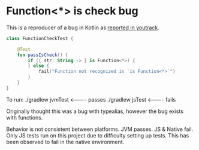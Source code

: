 # Function<*> is check bug

This is a reproducer of a bug in Kotlin as [reported in youtrack](https://youtrack.jetbrains.com/issue/KT-33149).

```kotlin
class FunctionCheckTest {

    @Test
    fun passIsCheck() {
        if ({ str: String -> } is Function<*>) {
        } else {
            fail("Function not recognized in `is Function<*>`")
        }
    }
}
```

To run:
./gradlew jvmTest  <----  passes
./gradlew jsTest   <----  fails

Originally thought this was a bug with typealias, however the bug exists with functions.

Behavior is not consistent between platforms.  JVM passes.  JS & Native fail.
Only JS tests run on this project due to difficulty setting up tests.  This has been observed to fail
in the native environment.